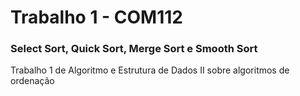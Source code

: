 # Trabalho 1 - COM112
### Select Sort, Quick Sort, Merge Sort e Smooth Sort

Trabalho 1 de Algoritmo e Estrutura de Dados II sobre algoritmos de ordenação

